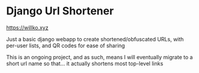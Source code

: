 # Django Url Shortener

https://willko.xyz

Just a basic django webapp to create shortened/obfuscated URLs, with per-user lists, and QR codes for ease of sharing

This is an ongoing project, and as such, means I will eventually migrate to a short url name so that... it actually shortens most top-level links
